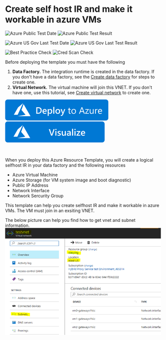 # Create self host IR and make it workable in azure VMs

![Azure Public Test Date](https://azurequickstartsservice.blob.core.windows.net/badges/101-vms-with-selfhost-integration-runtime/PublicLastTestDate.svg)
![Azure Public Test Result](https://azurequickstartsservice.blob.core.windows.net/badges/101-vms-with-selfhost-integration-runtime/PublicDeployment.svg)

![Azure US Gov Last Test Date](https://azurequickstartsservice.blob.core.windows.net/badges/101-vms-with-selfhost-integration-runtime/FairfaxLastTestDate.svg)
![Azure US Gov Last Test Result](https://azurequickstartsservice.blob.core.windows.net/badges/101-vms-with-selfhost-integration-runtime/FairfaxDeployment.svg)

![Best Practice Check](https://azurequickstartsservice.blob.core.windows.net/badges/101-vms-with-selfhost-integration-runtime/BestPracticeResult.svg)
![Cred Scan Check](https://azurequickstartsservice.blob.core.windows.net/badges/101-vms-with-selfhost-integration-runtime/CredScanResult.svg)

Before deploying the template you must have the following

1. **Data Factory.** The integration runtime is created in the data factory. If you don't have a data factory,  see the [Create data factory](https://docs.microsoft.com/en-us/azure/data-factory/data-factory-move-data-between-onprem-and-cloud#create-data-factory) for steps to create one.
2. **Virtual Network.** The virtual machine will join this VNET. If you don't have one, use this tutorial, see [Create virtual network](https://docs.microsoft.com/en-us/azure/virtual-network/virtual-networks-create-vnet-arm-pportal#create-a-virtual-network) to create one.


[![Deploy To Azure](https://raw.githubusercontent.com/Azure/azure-quickstart-templates/master/1-CONTRIBUTION-GUIDE/images/deploytoazure.svg?sanitize=true)]("https://portal.azure.com/#create/Microsoft.Template/uri/https%3A%2F%2Fraw.githubusercontent.com%2FAzure%2Fazure-quickstart-templates%2Fmaster%2F101-vms-with-selfhost-integration-runtime%2Fazuredeploy.json")  [![Visualize](https://raw.githubusercontent.com/Azure/azure-quickstart-templates/master/1-CONTRIBUTION-GUIDE/images/visualizebutton.svg?sanitize=true)]("http://armviz.io/#/?load=https%3A%2F%2Fraw.githubusercontent.com%2FAzure%2Fazure-quickstart-templates%2Fmaster%2F101-vms-with-selfhost-integration-runtime%2Fazuredeploy.json")
    


    


When you deploy this Azure Resource Template, you will create a logical selfhost IR in your data factory and the following resources
- Azure Virtual Machine 
- Azure Storage (for VM system image and boot diagnostic)
- Public IP Address
- Network Interface
- Network Sercurity Group

This template can help you create selfhost IR and make it workable in azure VMs. The VM must join in an exsiting VNET. 

The below picture can help you find how to get vnet and subnet information.
![](images/vnet.png)

